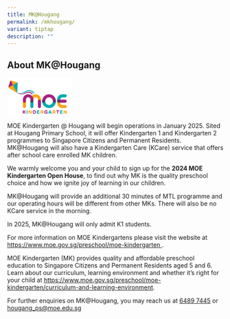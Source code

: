 ```yaml
---
title: MK@Hougang
permalink: /mkhougang/
variant: tiptap
description: ""
---
```

<h2>About MK@Hougang</h2>
<p></p>
<p></p>
<div class="isomer-image-wrapper">
<img style="width: 30%;" height="auto" width="100%" alt="" src="/images/MK_logo.png">
</div>
<p></p>
<p>MOE Kindergarten @ Hougang will begin operations in January 2025. Sited
at Hougang Primary School, it will offer Kindergarten 1 and Kindergarten
2 programmes to Singapore Citizens and Permanent Residents. MK@Hougang
will also have a Kindergarten Care (KCare) service that offers after school
care enrolled MK children.</p>
<p>We warmly welcome you and your child to sign up for the <strong>2024 MOE Kindergarten Open House</strong>,
to find out why MK is the quality preschool choice and how we ignite joy
of learning in our children.</p>
<p>MK@Hougang will provide an additional 30 minutes of MTL programme and
our operating hours will be different from other MKs. There will also be
no KCare service in the morning.</p>
<p>In 2025, MK@Hougang will only admit K1 students.</p>
<p>For more information on MOE Kindergartens please visit the website at
<a href="https://www.moe.gov.sg/preschool/moe-kindergarten" rel="noopener noreferrer nofollow" target="_blank"><u>https://www.moe.gov.sg/preschool/moe-kindergarten</u> 
</a>.</p>
<p>MOE Kindergarten (MK) provides quality and affordable preschool education
to Singapore Citizens and Permanent Residents aged 5 and 6. Learn about
our curriculum, learning environment and whether it’s right for your child
at <a href="https://www.moe.gov.sg/preschool/moe-kindergarten/curriculum-and-learning-environment" rel="noopener noreferrer nofollow" target="_blank">https://www.moe.gov.sg/preschool/moe-kindergarten/curriculum-and-learning-environment</a>.</p>
<p>For further enquiries on MK@Hougang, you may reach us at <a href="tel:+6564897445" rel="noopener noreferrer nofollow" target="_blank"><u>6489 7445</u></a> or
<a href="hougang_ps@moe.edu.sg" rel="noopener noreferrer nofollow" target="_blank">hougang_ps@moe.edu.sg</a>
</p>
<p></p>
<p></p>